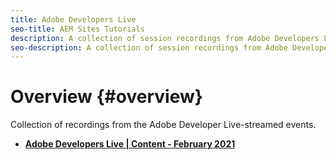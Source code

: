 ```yaml
---
title: Adobe Developers Live
seo-title: AEM Sites Tutorials
description: A collection of session recordings from Adobe Developers Live
seo-description: A collection of session recordings from Adobe Developers Live
---
```


# Overview {#overview}

Collection of recordings from the Adobe Developer Live-streamed events.

* **[Adobe Developers Live | Content - February 2021 ](/help/events/content/feb-2021/overview.md)** 
